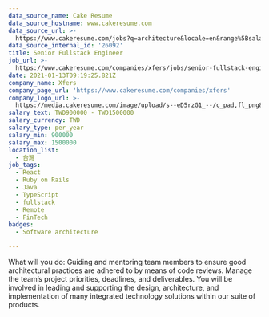 ```yaml
---
data_source_name: Cake Resume
data_source_hostname: www.cakeresume.com
data_source_url: >-
  https://www.cakeresume.com/jobs?q=architecture&locale=en&range%5Bsalary_range%5D%5Bmin%5D=1000000&page=4
data_source_internal_id: '26092'
title: Senior Fullstack Engineer
job_url: >-
  https://www.cakeresume.com/companies/xfers/jobs/senior-fullstack-engineer-bd635a
date: 2021-01-13T09:19:25.821Z
company_name: Xfers
company_page_url: 'https://www.cakeresume.com/companies/xfers'
company_logo_url: >-
  https://media.cakeresume.com/image/upload/s--eD5rzG1_--/c_pad,fl_png8,h_200,w_200/v1568825292/yum8l5bboicohblzy9dt.png
salary_text: TWD900000 - TWD1500000
salary_currency: TWD
salary_type: per_year
salary_min: 900000
salary_max: 1500000
location_list:
  - 台灣
job_tags:
  - React
  - Ruby on Rails
  - Java
  - TypeScript
  - fullstack
  - Remote
  - FinTech
badges:
  - Software architecture

---
```


What will you do: Guiding and mentoring team members to ensure good architectural practices are adhered to by means of code reviews. Manage the team’s project priorities, deadlines, and deliverables. You will be involved in leading and supporting the design, architecture, and implementation of many integrated technology solutions within our suite of products.